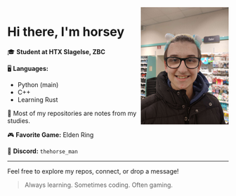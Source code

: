 <img src="https://github.com/ahedhorsey/ahedhorsey/blob/main/IMG_20240117_123207.gif" width="200" align="right" />

# Hi there, I'm horsey 

🎓 **Student at HTX Slagelse, ZBC**

🖥️ **Languages:**  
- Python (main)  
- C++  
- Learning Rust

📝 Most of my repositories are notes from my studies.

🎮 **Favorite Game:** Elden Ring

💬 **Discord:** `thehorse_man`

---

Feel free to explore my repos, connect, or drop a message!

> Always learning. Sometimes coding. Often gaming.
